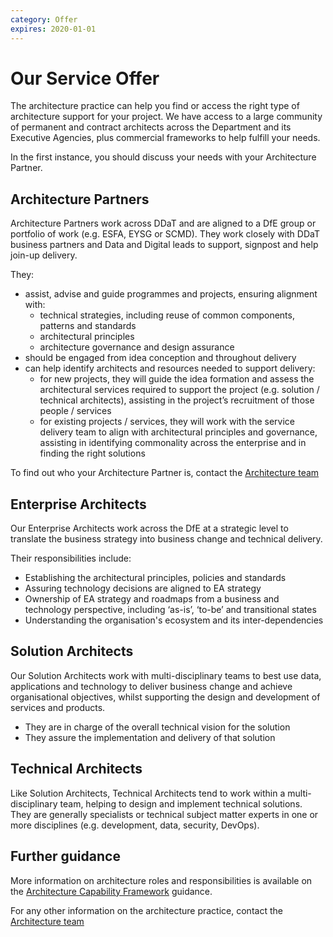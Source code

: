 ```yaml
---
category: Offer
expires: 2020-01-01
---
```


# Our Service Offer

The architecture practice can help you find or access the right type of architecture support for your project.
We have access to a large community of permanent and contract architects across the Department and its Executive Agencies, plus commercial frameworks to help fulfill your needs.

In the first instance, you should discuss your needs with your Architecture Partner.

## Architecture Partners

Architecture Partners work across DDaT and are aligned to a DfE group or portfolio of work (e.g. ESFA, EYSG or SCMD). They work closely with DDaT business partners and Data and Digital leads to support, signpost and help join-up delivery.

They:

- assist, advise and guide programmes and projects, ensuring alignment with:
  - technical strategies, including reuse of common components, patterns and standards
  - architectural principles
  - architecture governance and design assurance
- should be engaged from idea conception and throughout delivery
- can help identify architects and resources needed to support delivery:
  - for new projects, they will guide the idea formation and assess the architectural services required to support the project (e.g. solution / technical architects), assisting in the project’s recruitment of those people / services  
  - for existing projects / services, they will work with the service delivery team to align with architectural principles and governance, assisting in identifying commonality across the enterprise and in finding the right solutions

To find out who your Architecture Partner is, contact the [Architecture team](mailto:architecture.governance@education.gov.uk)

## Enterprise Architects

Our Enterprise Architects work across the DfE at a strategic level to translate the business strategy into business change and technical delivery.

Their responsibilities include:

- Establishing the architectural principles, policies and standards
- Assuring technology decisions are aligned to EA strategy
- Ownership of EA strategy and roadmaps from a business and technology perspective, including ‘as-is’, ‘to-be’ and transitional states
- Understanding the organisation's ecosystem and its inter-dependencies

## Solution Architects

Our Solution Architects work with multi-disciplinary teams to best use data, applications and technology to deliver business change and achieve organisational objectives, whilst supporting the design and development of services and products.

- They are in charge of the overall technical vision for the solution
- They assure the implementation and delivery of that solution

## Technical Architects

Like Solution Architects, Technical Architects tend to work within a multi-disciplinary team, helping to design and implement technical solutions.
They are generally specialists or technical subject matter experts in one or more disciplines (e.g. development, data, security, DevOps).

## Further guidance

More information on architecture roles and responsibilities is available on the [Architecture Capability Framework](../../capability/architecture-capability-framework/) guidance.

For any other information on the architecture practice, contact the [Architecture team](mailto:architecture.governance@education.gov.uk)
